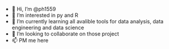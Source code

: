 - 👋 Hi, I’m @ph1559
- 👀 I’m interested in py and R
- 🌱 I’m currently learning all avalible tools for data analysis, data engineering and data science
- 💞️ I’m looking to collaborate on those project
- 📫 PM me here

<!---
ph1559/ph1559 is a ✨ special ✨ repository because its `README.md` (this file) appears on your GitHub profile.
You can click the Preview link to take a look at your changes.
--->
